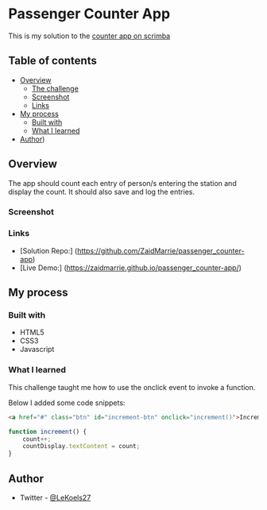 # Passenger Counter App

This is my solution to the [counter app on scrimba](https://scrimba.com/playlist/pY5b7sQ)

## Table of contents

- [Overview](#overview)
  - [The challenge](#the-challenge)
  - [Screenshot](#screenshot)
  - [Links](#links)
- [My process](#my-process)
  - [Built with](#built-with)
  - [What I learned](#what-i-learned)
- [Author](#author))

## Overview 

The app should count each entry of person/s entering the station and display the count. It should also save and log the entries.

### Screenshot 



### Links

- [Solution Repo:] (https://github.com/ZaidMarrie/passenger_counter-app)
- [Live Demo:] (https://zaidmarrie.github.io/passenger_counter-app/)

## My process

### Built with

- HTML5
- CSS3
- Javascript

### What I learned

This challenge taught me how to use the onclick event to invoke a function.

Below I added some code snippets:

```html
<a href="#" class="btn" id="increment-btn" onclick="increment()">Increment</a>
```

```js
function increment() {
    count++;
    countDisplay.textContent = count;
}
```

## Author

- Twitter - [@LeKoels27](https://www.twitter.com/LeKoels27)